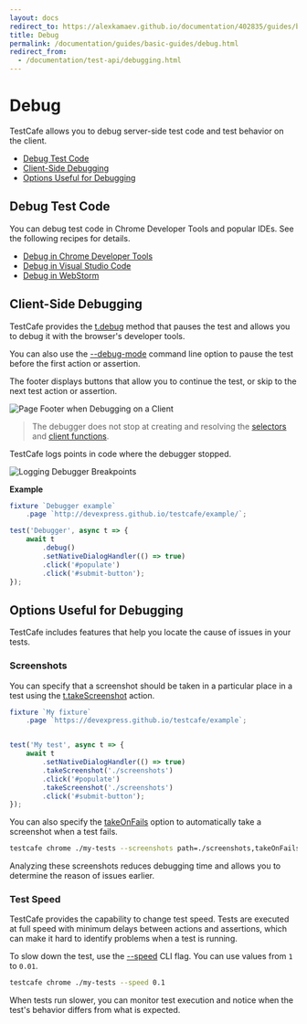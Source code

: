 ```yaml
---
layout: docs
redirect_to: https://alexkamaev.github.io/documentation/402835/guides/basic-guides/debug
title: Debug
permalink: /documentation/guides/basic-guides/debug.html
redirect_from:
  - /documentation/test-api/debugging.html
---
```

# Debug

TestCafe allows you to debug server-side test code and test behavior on the client.

* [Debug Test Code](#debug-test-code)
* [Client-Side Debugging](#client-side-debugging)
* [Options Useful for Debugging](#options-useful-for-debugging)

## Debug Test Code

You can debug test code in Chrome Developer Tools and popular IDEs. See the following recipes for details.

* [Debug in Chrome Developer Tools](../../recipes/debug-tests/chrome-dev-tools.md)
* [Debug in Visual Studio Code](../../recipes/debug-tests/visual-studio-code.md)
* [Debug in WebStorm](../../recipes/debug-tests/webstorm.md)

## Client-Side Debugging

TestCafe provides the [t.debug](../../reference/test-api/testcontroller/debug.md) method that pauses the test and allows you to debug it with the browser's developer tools.

You can also use the [--debug-mode](../../reference/command-line-interface.md#-d---debug-mode)
command line option to pause the test before the first action or assertion.

The footer displays buttons that allow you to continue the test, or skip to the next test action or assertion.

![Page Footer when Debugging on a Client](../../../images/debugging/client-debugging-footer.png)

> The debugger does not stop at creating and resolving the [selectors](select-page-elements.md) and [client functions](obtain-client-side-info.md).

TestCafe logs points in code where the debugger stopped.

![Logging Debugger Breakpoints](../../../images/debugging/log-debugger.png)

**Example**

```js
fixture `Debugger example`
    .page `http://devexpress.github.io/testcafe/example/`;

test('Debugger', async t => {
    await t
        .debug()
        .setNativeDialogHandler(() => true)
        .click('#populate')
        .click('#submit-button');
});
```

## Options Useful for Debugging

TestCafe includes features that help you locate the cause of issues in your tests.

### Screenshots

You can specify that a screenshot should be taken in a particular place in a test using the [t.takeScreenshot](../../reference/test-api/testcontroller/takescreenshot.md) action.

```js
fixture `My fixture`
    .page `https://devexpress.github.io/testcafe/example`;


test('My test', async t => {
    await t
        .setNativeDialogHandler(() => true)
        .takeScreenshot('./screenshots')
        .click('#populate')
        .takeScreenshot('./screenshots')
        .click('#submit-button');
});
```

You can also specify the [takeOnFails](../../reference/command-line-interface.md#takeonfails) option to automatically take a screenshot when a test fails.

```sh
testcafe chrome ./my-tests --screenshots path=./screenshots,takeOnFails=true
```

Analyzing these screenshots reduces debugging time and allows you to determine the reason of issues earlier.

### Test Speed

TestCafe provides the capability to change test speed. Tests are executed at full speed with minimum delays between actions and assertions, which can make it hard to identify problems when a test is running.

To slow down the test, use the [--speed](../../reference/command-line-interface.md#--speed-factor)
CLI flag. You can use values from `1` to `0.01`.

```sh
testcafe chrome ./my-tests --speed 0.1
```

When tests run slower, you can monitor test execution and notice when the test's behavior differs from what is expected.
